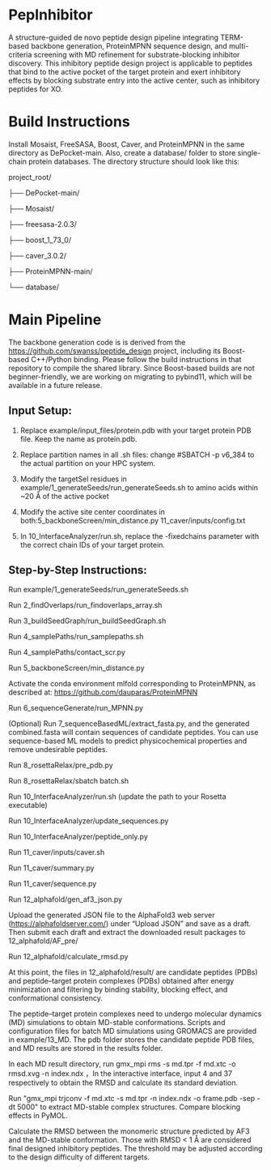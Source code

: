 # PepInhibitor
A structure-guided de novo peptide design pipeline integrating TERM-based backbone generation, ProteinMPNN sequence design, and multi-criteria screening with MD refinement for substrate-blocking inhibitor discovery. This inhibitory peptide design project is applicable to peptides that bind to the active pocket of the target protein and exert inhibitory effects by blocking substrate entry into the active center, such as inhibitory peptides for XO.

# Build Instructions
Install Mosaist, FreeSASA, Boost, Caver, and ProteinMPNN in the same directory as DePocket-main. Also, create a database/ folder to store single-chain protein databases. The directory structure should look like this:

project_root/

├── DePocket-main/

├── Mosaist/

├── freesasa-2.0.3/

├── boost_1_73_0/

├── caver_3.0.2/

├── ProteinMPNN-main/

└── database/


# Main Pipeline

The backbone generation code is  is derived from the https://github.com/swanss/peptide_design project, including its Boost-based C++/Python binding. Please follow the build instructions in that repository to compile the shared library. Since Boost-based builds are not beginner-friendly, we are working on migrating to pybind11, which will be available in a future release.


## Input Setup:

1. Replace example/input_files/protein.pdb with your target protein PDB file. Keep the name as protein.pdb.

2. Replace partition names in all .sh files: change #SBATCH -p v6_384 to the actual partition on your HPC system.

3. Modify the targetSel residues in example/1_generateSeeds/run_generateSeeds.sh to amino acids within ~20 Å of the active pocket

4. Modify the active site center coordinates in both:5_backboneScreen/min_distance.py    11_caver/inputs/config.txt

5. In 10_InterfaceAnalyzer/run.sh, replace the -fixedchains parameter with the correct chain IDs of your target protein.


## Step-by-Step Instructions:

Run example/1_generateSeeds/run_generateSeeds.sh

Run 2_findOverlaps/run_findoverlaps_array.sh

Run 3_buildSeedGraph/run_buildSeedGraph.sh

Run 4_samplePaths/run_samplepaths.sh

Run 4_samplePaths/contact_scr.py

Run 5_backboneScreen/min_distance.py

Activate the conda environment mlfold corresponding to ProteinMPNN, as described at: https://github.com/dauparas/ProteinMPNN

Run 6_sequenceGenerate/run_MPNN.py

(Optional) Run 7_sequenceBasedML/extract_fasta.py, and the generated combined.fasta will contain sequences of candidate peptides. You can use sequence-based ML models to predict physicochemical properties and remove undesirable peptides.

Run 8_rosettaRelax/pre_pdb.py

Run 8_rosettaRelax/sbatch batch.sh

Run 10_InterfaceAnalyzer/run.sh (update the path to your Rosetta executable)

Run 10_InterfaceAnalyzer/update_sequences.py

Run 10_InterfaceAnalyzer/peptide_only.py

Run 11_caver/inputs/caver.sh

Run 11_caver/summary.py

Run 11_caver/sequence.py

Run 12_alphafold/gen_af3_json.py

Upload the generated JSON file to the AlphaFold3 web server (https://alphafoldserver.com/) under “Upload JSON” and save as a draft. Then submit each draft and extract the downloaded result packages to 12_alphafold/AF_pre/

Run 12_alphafold/calculate_rmsd.py

At this point, the files in 12_alphafold/result/ are candidate peptides (PDBs) and peptide–target protein complexes (PDBs) obtained after energy minimization and filtering by binding stability, blocking effect, and conformational consistency.

The peptide–target protein complexes need to undergo molecular dynamics (MD) simulations to obtain MD-stable conformations. Scripts and configuration files for batch MD simulations using GROMACS are provided in example/13_MD. The pdb folder stores the candidate peptide PDB files, and MD results are stored in the results folder.

In each MD result directory, run gmx_mpi rms -s md.tpr -f md.xtc -o rmsd.xvg -n index.ndx ，In the interactive interface, input 4 and 37 respectively to obtain the RMSD and calculate its standard deviation.

Run "gmx_mpi trjconv -f md.xtc -s md.tpr -n index.ndx -o frame.pdb -sep -dt 5000" to extract MD-stable complex structures. Compare blocking effects in PyMOL.

Calculate the RMSD between the monomeric structure predicted by AF3 and the MD-stable conformation. Those with RMSD < 1 Å are considered final designed inhibitory peptides. The threshold may be adjusted according to the design difficulty of different targets.


